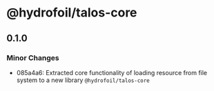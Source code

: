 # @hydrofoil/talos-core

## 0.1.0

### Minor Changes

- 085a4a6: Extracted core functionality of loading resource from file system to a new library `@hydrofoil/talos-core`
